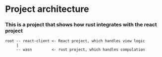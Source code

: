 # Project architecture

### This is a project that shows how rust integrates with the react project

```
root -- react-client <- React project, which handles view logic 
     |
     -- wasn         <- rust project, which handles compulation
```